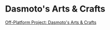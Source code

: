 # Dasmoto's Arts & Crafts
[Off-Platform Project: Dasmoto's Arts & Crafts
](https://www.codecademy.com/paths/full-stack-engineer-career-path/tracks/fscp-web-development-fundamentals/modules/fecp-developing-with-css/projects/dasmoto)
